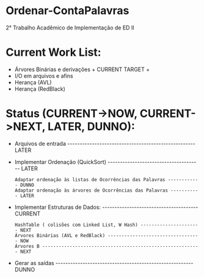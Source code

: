 # Ordenar-ContaPalavras
2° Trabalho Acadêmico de Implementação de ED II

# Current Work List:
  - Árvores Binárias e derivações + CURRENT TARGET +
  - I/O em arquivos e afins
  - Herança (AVL)
  - Herança (RedBlack)
  
# Status (CURRENT->NOW, CURRENT->NEXT, LATER, DUNNO):
  - Arquivos de entrada ---------------------------------------------------- LATER
  
  - Implementar Ordenação (QuickSort) -------------------------------------- LATER
        
        Adaptar ordenação às listas de Ocorrências das Palavras ------------ DUNNO
        Adaptar ordenação às árvores de Ocorrências das Palavras ----------- LATER

  - Implementar Estruturas de Dados: --------------------------------------- CURRENT
        
        HashTable ( colisões com Linked List, W Hash) ---------------------- NEXT
        Árvores Binárias (AVL e RedBlack) ---------------------------------- NOW
        Árvores B ---------------------------------------------------------- NEXT
        
  - Gerar as saídas -------------------------------------------------------- DUNNO
